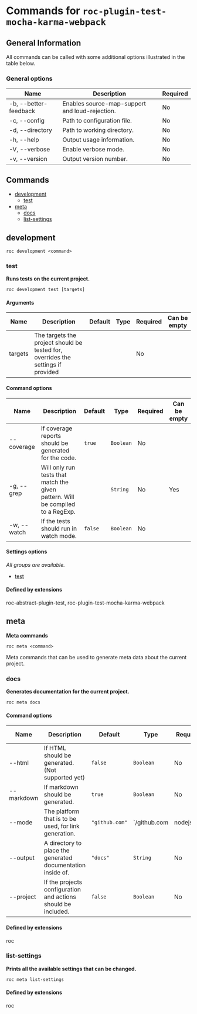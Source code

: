 # Commands for `roc-plugin-test-mocha-karma-webpack`

## General Information
All commands can be called with some additional options illustrated in the table below.

### General options

| Name                  | Description                                    | Required |
| --------------------- | ---------------------------------------------- | -------- |
| -b, --better-feedback | Enables source-map-support and loud-rejection. | No       |
| -c, --config          | Path to configuration file.                    | No       |
| -d, --directory       | Path to working directory.                     | No       |
| -h, --help            | Output usage information.                      | No       |
| -V, --verbose         | Enable verbose mode.                           | No       |
| -v, --version         | Output version number.                         | No       |

## Commands
* [development](#development)
    * [test](#test)
* [meta](#meta)
    * [docs](#docs)
    * [list-settings](#list-settings)

## development
```
roc development <command>
```

### test
__Runs tests on the current project.__

```
roc development test [targets]
```

#### Arguments

| Name        | Description                                                                      | Default | Type      | Required | Can be empty |
| ----------- | -------------------------------------------------------------------------------- | ------- | --------- | -------- | ------------ |
| targets     | The targets the project should be tested for, overrides the settings if provided |         |           | No       |              |

#### Command options

| Name        | Description                                                                      | Default | Type      | Required | Can be empty |
| ----------- | -------------------------------------------------------------------------------- | ------- | --------- | -------- | ------------ |
| --coverage  | If coverage reports should be generated for the code.                            | `true`  | `Boolean` | No       |              |
| -g, --grep  | Will only run tests that match the given pattern. Will be compiled to a RegExp.  |         | `String`  | No       | Yes          |
| -w, --watch | If the tests should run in watch mode.                                           | `false` | `Boolean` | No       |              |

####  Settings options
_All groups are available._
* [test](/Users/gustaf/VG/public/roc-package/roc-plugin-test-webpack/extensions/roc-plugin-test-mocha-karma-webpack/docs/Settings.md#test)

####  Defined by extensions
roc-abstract-plugin-test, roc-plugin-test-mocha-karma-webpack

## meta
__Meta commands__

```
roc meta <command>
```
Meta commands that can be used to generate meta data about the current project.


### docs
__Generates documentation for the current project.__

```
roc meta docs
```

#### Command options

| Name       | Description                                                   | Default        | Type                                                              | Required | Can be empty |
| ---------- | ------------------------------------------------------------- | -------------- | ----------------------------------------------------------------- | -------- | ------------ |
| --html     | If HTML should be generated. (Not supported yet)              | `false`        | `Boolean`                                                         | No       |              |
| --markdown | If markdown should be generated.                              | `true`         | `Boolean`                                                         | No       |              |
| --mode     | The platform that is to be used, for link generation.         | `"github.com"` | `/github\.com|nodejs\.org|bitbucket\.org|ghost\.org|gitlab\.com/` | No       |              |
| --output   | A directory to place the generated documentation inside of.   | `"docs"`       | `String`                                                          | No       | No           |
| --project  | If the projects configuration and actions should be included. | `false`        | `Boolean`                                                         | No       |              |

####  Defined by extensions
roc

### list-settings
__Prints all the available settings that can be changed.__

```
roc meta list-settings
```

####  Defined by extensions
roc

